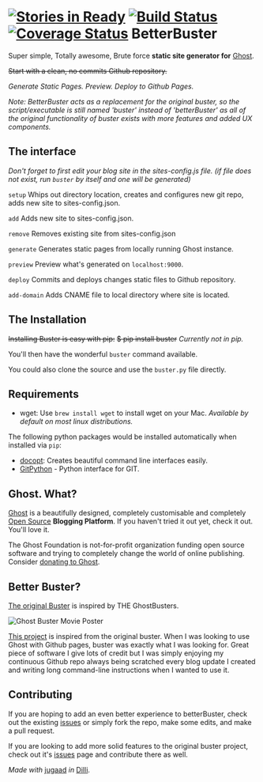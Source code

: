 [![Stories in Ready](https://badge.waffle.io/levibostian/betterbuster.png?label=ready&title=Ready)](https://waffle.io/levibostian/betterbuster)
[![Build Status](https://travis-ci.org/levibostian/betterBuster.svg?branch=master)](https://travis-ci.org/levibostian/betterBuster)
[![Coverage Status](https://coveralls.io/repos/levibostian/betterBuster/badge.png?branch=coveralls)](https://coveralls.io/r/levibostian/betterBuster?branch=coveralls)
BetterBuster
============

Super simple, Totally awesome, Brute force **static site generator for**
[Ghost](http://ghost.org).

~~Start with a clean, no commits Github repository.~~

*Generate Static Pages. Preview. Deploy to Github Pages.*

*Note: BetterBuster acts as a replacement for the original buster, so the script/executable is still
named 'buster' instead of 'betterBuster' as all of the original functionality of buster exists with
more features and added UX components.*

## The interface

*Don't forget to first edit your blog site in the sites-config.js file. (if file does not exist,
run ```buster``` by itself and one will be generated)*

```setup```
Whips out directory location, creates and configures new git repo, adds new site to sites-config.json.

```add```
Adds new site to sites-config.json.

```remove```
Removes existing site from sites-config.json

```generate```
Generates static pages from locally running Ghost instance.

```preview```
Preview what's generated on ```localhost:9000```.

```deploy```
Commits and deploys changes static files to Github repository.

```add-domain```
Adds CNAME file to local directory where site is located.

## The Installation

~~Installing Buster is easy with pip:~~
~~$ pip install buster~~
*Currently not in pip.*

You'll then have the wonderful ```buster``` command available.

You could also clone the source and use the ```buster.py``` file directly.

## Requirements

* wget: Use ```brew install wget``` to install wget on your Mac.
  *Available by default on most linux distributions.*

The following python packages would be installed automatically when
installed via ```pip```:

* [docopt](https://github.com/docopt/docopt): Creates beautiful command line interfaces easily.
* [GitPython](https://github.com/gitpython-developers/GitPython) - Python interface for GIT.

## Ghost. What?

[Ghost](http://ghost.org/features/) is a beautifully designed, completely customisable and completely [Open Source](https://github.com/TryGhost/Ghost) **Blogging Platform**. If
you haven't tried it out yet, check it out. You'll love it.

The Ghost Foundation is not-for-profit organization funding open source software and trying to completely change the world of online publishing.
Consider [donating to Ghost](http://ghost.org/about/donate/).

## Better Buster?

[The original Buster](https://github.com/axitkhurana/buster) is inspired by THE GhostBusters.

![Ghost Buster Movie Poster](http://upload.wikimedia.org/wikipedia/en/c/c7/Ghostbusters_cover.png)

[This project](https://github.com/levibostian/betterBuster)
is inspired from the original buster. When I was looking to use Ghost with Github pages, buster was exactly what I
was looking for. Great piece of software I give lots of credit but I was simply enjoying my continuous Github repo
always being scratched every blog update I created and writing long command-line instructions when I wanted to use it.

## Contributing

If you are hoping to add an even better experience to betterBuster, check out the existing
[issues](https://github.com/levibostian/betterBuster/issues) or simply
fork the repo, make some edits, and make a pull request.

If you are looking to add more solid features to the original buster project, check out it's [issues](https://github.com/axitkhurana/buster/issues)
page and contribute there as well.


*Made with* [jugaad](http://en.wikipedia.org/wiki/Jugaad) *in*
[Dilli](http://en.wikipedia.org/wiki/Delhi).
